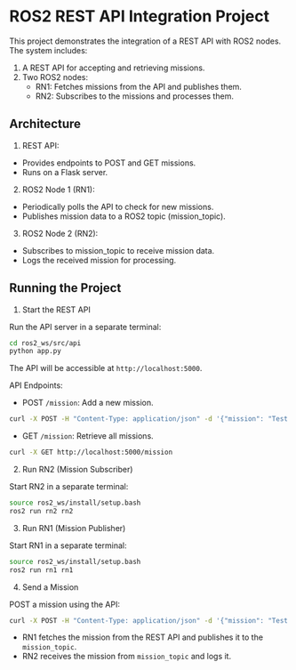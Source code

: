 # ROS2 REST API Integration Project

This project demonstrates the integration of a REST API with ROS2 nodes. The system includes:

1. A REST API for accepting and retrieving missions.
2. Two ROS2 nodes:
   - RN1: Fetches missions from the API and publishes them.
   - RN2: Subscribes to the missions and processes them.

## Architecture

1. REST API:

- Provides endpoints to POST and GET missions.
- Runs on a Flask server.

2. ROS2 Node 1 (RN1):

- Periodically polls the API to check for new missions.
- Publishes mission data to a ROS2 topic (mission_topic).

3. ROS2 Node 2 (RN2):

- Subscribes to mission_topic to receive mission data.
- Logs the received mission for processing.

## Running the Project

1. Start the REST API

Run the API server in a separate terminal:

```bash
cd ros2_ws/src/api
python app.py
```

The API will be accessible at `http://localhost:5000`.

API Endpoints:

- POST `/mission`: Add a new mission.

```bash
curl -X POST -H "Content-Type: application/json" -d '{"mission": "Test Mission"}' http://localhost:5000/mission
```

- GET `/mission`: Retrieve all missions.

```bash
curl -X GET http://localhost:5000/mission
```

2. Run RN2 (Mission Subscriber)

Start RN2 in a separate terminal:

```bash
source ros2_ws/install/setup.bash
ros2 run rn2 rn2
```

3. Run RN1 (Mission Publisher)

Start RN1 in a separate terminal:

```bash
source ros2_ws/install/setup.bash
ros2 run rn1 rn1
```

4. Send a Mission

POST a mission using the API:

```bash
curl -X POST -H "Content-Type: application/json" -d '{"mission": "Test Mission"}' http://localhost:5000/mission
```

- RN1 fetches the mission from the REST API and publishes it to the `mission_topic`.
- RN2 receives the mission from `mission_topic` and logs it.
